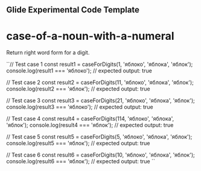 ## Glide Experimental Code Template
# case-of-a-noun-with-a-numeral
Return right word form for a digit.

``// Test case 1
const result1 = caseForDigits(1, 'яблоко', 'яблока', 'яблок');
console.log(result1 === 'яблоко'); // expected output: true

// Test case 2
const result2 = caseForDigits(11, 'яблоко', 'яблока', 'яблок');
console.log(result2 === 'яблок'); // expected output: true

// Test case 3
const result3 = caseForDigits(21, 'яблоко', 'яблока', 'яблок');
console.log(result3 === 'яблоко'); // expected output: true

// Test case 4
const result4 = caseForDigits(114, 'яблоко', 'яблока', 'яблок');
console.log(result4 === 'яблок'); // expected output: true

// Test case 5
const result5 = caseForDigits(5, 'яблоко', 'яблока', 'яблок');
console.log(result5 === 'яблок'); // expected output: true

// Test case 6
const result6 = caseForDigits(10, 'яблоко', 'яблока', 'яблок');
console.log(result6 === 'яблок'); // expected output: true
``
